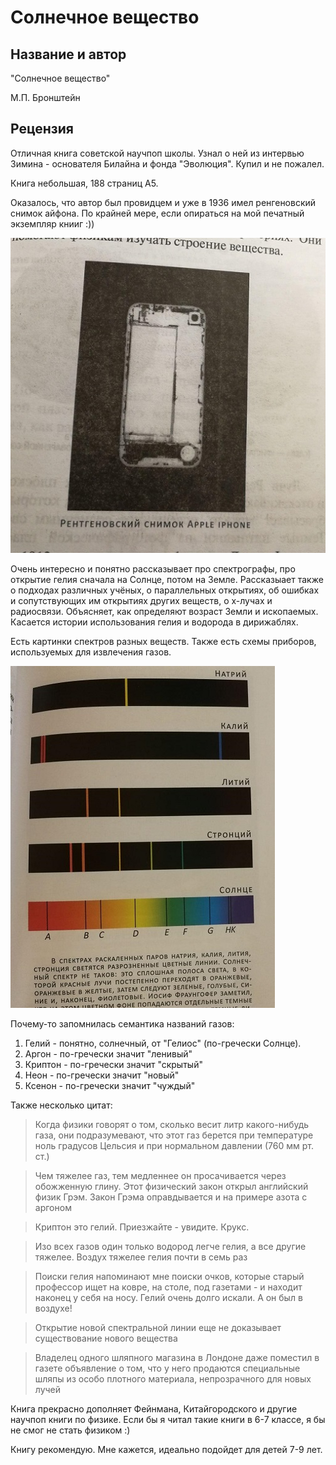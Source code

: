 # Солнечное вещество

## Название и автор
"Солнечное вещество"

М.П. Бронштейн

## Рецензия
Отличная книга советской научпоп школы. Узнал о ней из интервью Зимина - основателя Билайна и фонда "Эволюция". Купил и не пожалел.

Книга небольшая, 188 страниц А5.

Оказалось, что автор был провидцем и уже в 1936 имел ренгеновский снимок айфона. По крайней мере, если опираться на мой печатный экземпляр книиг :))

![](img/sol_vestch_iphone.jpg)

Очень интересно и понятно рассказывает про спектрографы, про открытие гелия сначала на Солнце, потом на Земле. Рассказыает также о подходах различных учёных, о параллельных открытиях, об ошибках и сопутствующих им открытиях других веществ, о x-лучах и радиосвязи. Объясняет, как определяют возраст Земли и ископаемых. Касается истории использования гелия и водорода в дирижаблях.

Есть картинки спектров разных веществ. Также есть схемы приборов, используемых для извлечения газов.

![](img/sol_vestch_1.jpg)

Почему-то запомнилась семантика названий газов:
1. Гелий - понятно, солнечный, от "Гелиос" (по-гречески Солнце).
2. Аргон - по-гречески значит "ленивый"
3. Криптон - по-гречески значит "скрытый"
4. Неон - по-гречески значит "новый"
5. Ксенон - по-гречески значит "чуждый"

Также несколько цитат:

> Когда физики говорят о том, сколько весит литр какого-нибудь газа, они подразумевают, что этот газ берется при температуре ноль градусов Цельсия и при нормальном давлении (760 мм рт. ст.)

> Чем тяжелее газ, тем медленнее он просачивается через обожженную глину. Этот физический закон открыл английский физик Грэм. Закон Грэма оправдывается и на примере азота с аргоном

> Криптон это гелий. Приезжайте - увидите. Крукс.

> Изо всех газов один только водород легче гелия, а все другие тяжелее. Воздух тяжелее гелия почти в семь раз

> Поиски гелия напоминают мне поиски очков, которые старый профессор ищет на ковре, на столе, под газетами - и находит наконец у себя на носу. Гелий очень долго искали. А он был в воздухе!

> Открытие новой спектральной линии еще не доказывает существование нового вещества

> Владелец одного шляпного магазина в Лондоне даже поместил в газете объявление о том, что у него продаются специальные шляпы из особо плотного материала, непрозрачного для новых лучей

Книга прекрасно дополняет Фейнмана, Китайгородского и другие научпоп книги по физике. Если бы я читал такие книги в 6-7 классе, я бы не смог не стать физиком :)

Книгу рекомендую.
Мне кажется, идеально подойдет для детей 7-9 лет.

